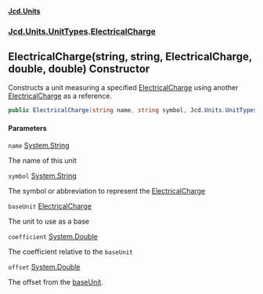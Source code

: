 #### [Jcd.Units](index.md 'index')
### [Jcd.Units.UnitTypes](Jcd.Units.UnitTypes.md 'Jcd.Units.UnitTypes').[ElectricalCharge](Jcd.Units.UnitTypes.ElectricalCharge.md 'Jcd.Units.UnitTypes.ElectricalCharge')

## ElectricalCharge(string, string, ElectricalCharge, double, double) Constructor

Constructs a unit measuring a specified [ElectricalCharge](Jcd.Units.UnitTypes.ElectricalCharge.md 'Jcd.Units.UnitTypes.ElectricalCharge') using another [ElectricalCharge](Jcd.Units.UnitTypes.ElectricalCharge.md 'Jcd.Units.UnitTypes.ElectricalCharge') as a reference.

```csharp
public ElectricalCharge(string name, string symbol, Jcd.Units.UnitTypes.ElectricalCharge baseUnit, double coefficient, double offset=0.0);
```
#### Parameters

<a name='Jcd.Units.UnitTypes.ElectricalCharge.ElectricalCharge(string,string,Jcd.Units.UnitTypes.ElectricalCharge,double,double).name'></a>

`name` [System.String](https://docs.microsoft.com/en-us/dotnet/api/System.String 'System.String')

The name of this unit

<a name='Jcd.Units.UnitTypes.ElectricalCharge.ElectricalCharge(string,string,Jcd.Units.UnitTypes.ElectricalCharge,double,double).symbol'></a>

`symbol` [System.String](https://docs.microsoft.com/en-us/dotnet/api/System.String 'System.String')

The symbol or abbreviation to represent the [ElectricalCharge](Jcd.Units.UnitTypes.ElectricalCharge.md 'Jcd.Units.UnitTypes.ElectricalCharge')

<a name='Jcd.Units.UnitTypes.ElectricalCharge.ElectricalCharge(string,string,Jcd.Units.UnitTypes.ElectricalCharge,double,double).baseUnit'></a>

`baseUnit` [ElectricalCharge](Jcd.Units.UnitTypes.ElectricalCharge.md 'Jcd.Units.UnitTypes.ElectricalCharge')

The unit to use as a base

<a name='Jcd.Units.UnitTypes.ElectricalCharge.ElectricalCharge(string,string,Jcd.Units.UnitTypes.ElectricalCharge,double,double).coefficient'></a>

`coefficient` [System.Double](https://docs.microsoft.com/en-us/dotnet/api/System.Double 'System.Double')

The coefficient relative to the `baseUnit`

<a name='Jcd.Units.UnitTypes.ElectricalCharge.ElectricalCharge(string,string,Jcd.Units.UnitTypes.ElectricalCharge,double,double).offset'></a>

`offset` [System.Double](https://docs.microsoft.com/en-us/dotnet/api/System.Double 'System.Double')

The offset from the [baseUnit](Jcd.Units.UnitTypes.ElectricalCharge.ElectricalCharge(string,string,Jcd.Units.UnitTypes.ElectricalCharge,double,double).md#Jcd.Units.UnitTypes.ElectricalCharge.ElectricalCharge(string,string,Jcd.Units.UnitTypes.ElectricalCharge,double,double).baseUnit 'Jcd.Units.UnitTypes.ElectricalCharge.ElectricalCharge(string, string, Jcd.Units.UnitTypes.ElectricalCharge, double, double).baseUnit').